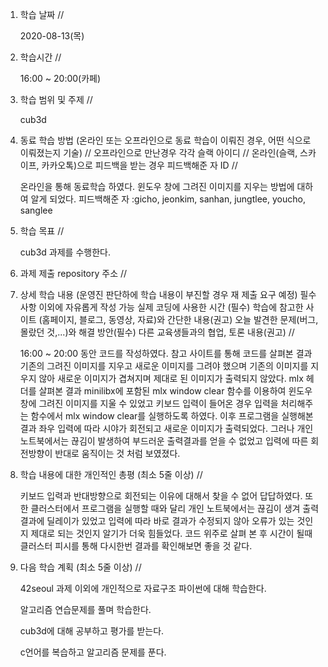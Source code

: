1. 학습 날짜 // 

    2020-08-13(목)
 
2. 학습시간 // 

    16:00 ~ 20:00(카페)

3. 학습 범위 및 주제 // 
    
    cub3d

4. 동료 학습 방법 (온라인 또는 오프라인으로 동료 학습이 이뤄진 경우, 어떤 식으로 이뤄졌는지 기술) // 오프라인으로 만난경우 각각 슬랙 아이디 // 온라인(슬랙, 스카이프, 카카오톡)으로 피드백을 받는 경우 피드백해준 자 ID // 

    온라인을 통해 동료학습 하였다. 윈도우 창에 그려진 이미지를 지우는 방법에 대하여 알게 되었다. 피드백해준 자 :gicho, jeonkim, sanhan, jungtlee, youcho, sanglee

5. 학습 목표 //

    cub3d 과제를 수행한다.
    
6. 과제 제출 repository 주소 // 
    
    
    
7. 상세 학습 내용 (운영진 판단하에 학습 내용이 부진할 경우 재 제출 요구 예정) 필수사항 이외에 자유롭게 작성 가능 실제 코딩에 사용한 시간 (필수) 학습에 참고한 사이트 (홈페이지, 블로그, 동영상, 자료)와 간단한 내용(권고) 오늘 발견한 문제(버그, 몰랐던 것,...)와 해결 방안(필수) 다른 교육생들과의 협업, 토론 내용(권고) //
    
    16:00 ~ 20:00 동안 코드를 작성하였다.
    참고 사이트를 통해 코드를 살펴본 결과 기존의 그려진 이미지를 지우고 새로운 이미지를 그려야 했으며 기존의 이미지를 지우지 않아 새로운 이미지가 겹쳐지며 제대로 된 이미지가 출력되지 않았다. mlx 헤더를 살펴본 결과 minilibx에 포함된 mlx window clear 함수를 이용하여 윈도우 창에 그려진 이미지를 지울 수 있었고 키보드 입력이 들어온 경우 입력을 처리해주는 함수에서 mlx window clear를 실행하도록 하였다. 이후 프로그램을 실행해본 결과 좌우 입력에 따라 시야가 회전되고 새로운 이미지가 출력되었다. 그러나 개인 노트북에서는 끊김이 발생하여 부드러운 출력결과를 얻을 수 없었고 입력에 따른 회전방향이 반대로 움직이는 것 처럼 보였졌다.
    
8. 학습 내용에 대한 개인적인 총평 (최소 5줄 이상) //

    키보드 입력과 반대방향으로 회전되는 이유에 대해서 찾을 수 없어 답답하였다. 또한 클러스터에서 프로그램을 실행할 때와 달리 개인 노트북에서는 끊김이 생겨 출력결과에 딜레이가 있었고 입력에 따라 바로 결과가 수정되지 않아 오류가 있는 것인지 제대로 되는 것인지 알기가 더욱 힘들었다. 코드 위주로 살펴 본 후 시간이 될때 클러스터 피시를 통해 다시한번 결과를 확인해보면 좋을 것 같다. 
   
9. 다음 학습 계획 (최소 5줄 이상) // 
    
    42seoul 과제 이외에 개인적으로 자료구조 파이썬에 대해 학습한다.
    
    알고리즘 연습문제를 풀며 학습한다.
    
    cub3d에 대해 공부하고 평가를 받는다.
    
    c언어를 복습하고 알고리즘 문제를 푼다.
